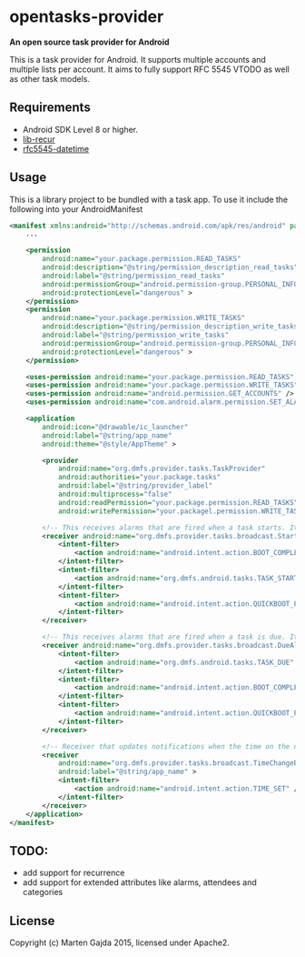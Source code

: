 # opentasks-provider

__An open source task provider for Android__

This is a task provider for Android. It supports multiple accounts and multiple lists per account. It aims to fully support RFC 5545 VTODO as well as other task models.

## Requirements

* Android SDK Level 8 or higher.
* [lib-recur](https://github.com/dmfs/lib-recur)
* [rfc5545-datetime](https://github.com/dmfs/rfc5545-datetime)

## Usage

This is a library project to be bundled with a task app. To use it include the following into your AndroidManifest

```xml
<manifest xmlns:android="http://schemas.android.com/apk/res/android" package="your.package" android:versionCode="1" android:versionName="1.0" >
    ...

    <permission
        android:name="your.package.permission.READ_TASKS"
        android:description="@string/permission_description_read_tasks"
        android:label="@string/permission_read_tasks"
        android:permissionGroup="android.permission-group.PERSONAL_INFO"
        android:protectionLevel="dangerous" >
    </permission>
    <permission
        android:name="your.package.permission.WRITE_TASKS"
        android:description="@string/permission_description_write_tasks"
        android:label="@string/permission_write_tasks"
        android:permissionGroup="android.permission-group.PERSONAL_INFO"
        android:protectionLevel="dangerous" >
    </permission>

    <uses-permission android:name="your.package.permission.READ_TASKS" />
    <uses-permission android:name="your.package.permission.WRITE_TASKS" />
    <uses-permission android:name="android.permission.GET_ACCOUNTS" />
    <uses-permission android:name="com.android.alarm.permission.SET_ALARM" />

    <application
        android:icon="@drawable/ic_launcher"
        android:label="@string/app_name"
        android:theme="@style/AppTheme" >

        <provider
            android:name="org.dmfs.provider.tasks.TaskProvider"
            android:authorities="your.package.tasks"
            android:label="@string/provider_label"
            android:multiprocess="false"
            android:readPermission="your.package.permission.READ_TASKS"
            android:writePermission="your.packagel.permission.WRITE_TASKS" />

        <!-- This receives alarms that are fired when a task starts. It fires the actual due notification broadcast. -->
        <receiver android:name="org.dmfs.provider.tasks.broadcast.StartAlarmBroadcastHandler" >
            <intent-filter>
                <action android:name="android.intent.action.BOOT_COMPLETED" />
            </intent-filter>
            <intent-filter>
                <action android:name="org.dmfs.android.tasks.TASK_START" />
            </intent-filter>
            <intent-filter>
                <action android:name="android.intent.action.QUICKBOOT_POWERON" />
            </intent-filter>
        </receiver>

        <!-- This receives alarms that are fired when a task is due. It fires the actual due notification broadcast. -->
        <receiver android:name="org.dmfs.provider.tasks.broadcast.DueAlarmBroadcastHandler" >
            <intent-filter>
                <action android:name="org.dmfs.android.tasks.TASK_DUE" />
            </intent-filter>
            <intent-filter>
                <action android:name="android.intent.action.BOOT_COMPLETED" />
            </intent-filter>
            <intent-filter>
                <action android:name="android.intent.action.QUICKBOOT_POWERON" />
            </intent-filter>
        </receiver>

        <!-- Receiver that updates notifications when the time on the device has been changed -->
        <receiver
            android:name="org.dmfs.provider.tasks.broadcast.TimeChangeBroadcastReceiver"
            android:label="@string/app_name" >
            <intent-filter>
                <action android:name="android.intent.action.TIME_SET" />
            </intent-filter>
        </receiver>
    </application>
</manifest>
```

## TODO:

* add support for recurrence
* add support for extended attributes like alarms, attendees and categories

## License

Copyright (c) Marten Gajda 2015, licensed under Apache2.


